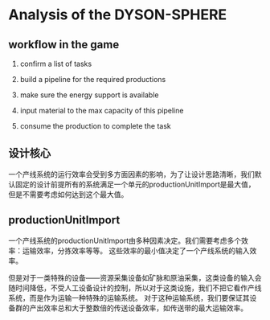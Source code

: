 # Analysis of the DYSON-SPHERE

## workflow in the game

1. confirm a list of tasks

2. build a pipeline for the required productions

3. make sure the energy support is available

4. input material to the max capacity of this pipeline

5. consume the production to complete the task

## 设计核心

一个产线系统的运行效率会受到多方面因素的影响，为了让设计思路清晰，我们默认固定的设计前提所有的系统满足一个单元的productionUnitImport是最大值，但是不需要考虑如何达到这个最大值。

## productionUnitImport

一个产线系统的productionUnitImport由多种因素决定。我们需要考虑多个效率：运输效率，分拣效率等等。 这些效率的最小值决定了一个产线系统的输入效率。

但是对于一类特殊的设备——资源采集设备如矿脉和原油采集，这类设备的输入会随时间降低，不受人工设备设计的控制，所以对于这类设施，我们不把它看作产线系统，而是作为运输一种特殊的运输系统。
对于这种运输系统，我们要保证其设备群的产出效率总和大于整数倍的传送设备效率，如传送带的最大运输效率。

